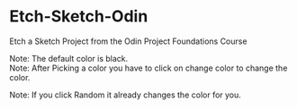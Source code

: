 # Etch-Sketch-Odin
Etch a Sketch Project from the Odin Project Foundations Course

Note: The default color is black.  
Note: After Picking a color you have to click on change color to change the color.  

Note: If you click Random it already changes the color for you.


